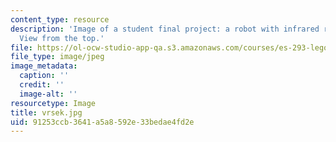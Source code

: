 ```yaml
---
content_type: resource
description: 'Image of a student final project: a robot with infrared remote control.
  View from the top.'
file: https://ol-ocw-studio-app-qa.s3.amazonaws.com/courses/es-293-lego-robotics-spring-2007/91253ccb3641a5a8592e33bedae4fd2e_vrsek.jpg
file_type: image/jpeg
image_metadata:
  caption: ''
  credit: ''
  image-alt: ''
resourcetype: Image
title: vrsek.jpg
uid: 91253ccb-3641-a5a8-592e-33bedae4fd2e
---
```

